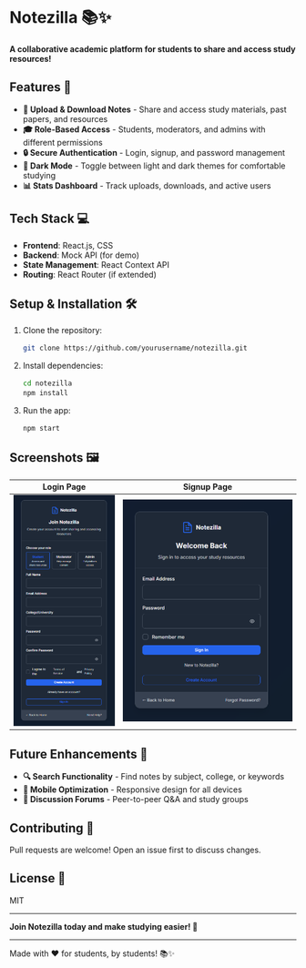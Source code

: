 # Notezilla 📚✨  

**A collaborative academic platform for students to share and access study resources!**  

## Features 🌟  

- **📝 Upload & Download Notes** - Share and access study materials, past papers, and resources  
- **🎓 Role-Based Access** - Students, moderators, and admins with different permissions  
- **🔒 Secure Authentication** - Login, signup, and password management  
- **🌙 Dark Mode** - Toggle between light and dark themes for comfortable studying  
- **📊 Stats Dashboard** - Track uploads, downloads, and active users  

## Tech Stack 💻  

- **Frontend**: React.js, CSS  
- **Backend**: Mock API (for demo)  
- **State Management**: React Context API  
- **Routing**: React Router (if extended)  

## Setup & Installation 🛠️  

1. Clone the repository:  
   ```bash  
   git clone https://github.com/yourusername/notezilla.git  
   ```  
2. Install dependencies:  
   ```bash  
   cd notezilla  
   npm install  
   ```  
3. Run the app:  
   ```bash  
   npm start  
   ```  

## Screenshots 🖼️  

| **Login Page** | **Signup Page** | 
|---------------|----------------|
| ![Login](SignUp.png) | ![Signup](Login.png) 
## Future Enhancements 🚀  

- **🔍 Search Functionality** - Find notes by subject, college, or keywords  
- **📱 Mobile Optimization** - Responsive design for all devices  
- **💬 Discussion Forums** - Peer-to-peer Q&A and study groups  

## Contributing 🤝  

Pull requests are welcome! Open an issue first to discuss changes.  

## License 📄  

MIT  

---  

**Join Notezilla today and make studying easier! 🎉**  

---  


Made with ❤️ for students, by students! 📚✨
